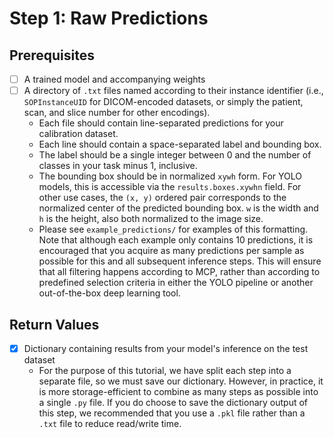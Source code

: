  # Step 1: Raw Predictions


## Prerequisites
- [ ] A trained model and accompanying weights
- [ ] A directory of ```.txt``` files named according to their instance identifier (i.e., ```SOPInstanceUID``` for DICOM-encoded datasets, or simply the patient, scan, and slice number for other encodings). 
    - Each file should contain line-separated predictions for your calibration dataset.
    - Each line should contain a space-separated label and bounding box. 
    - The label should be a single integer between 0 and the number of classes in your task minus 1, inclusive. 
    - The bounding box should be in normalized ```xywh``` form. For YOLO models, this is accessible via the ```results.boxes.xywhn``` field. For other use cases, the ```(x, y)``` ordered pair corresponds to the normalized center of the predicted bounding box. ```w``` is the width and ```h``` is the height, also both normalized to the image size. 
    - Please see ```example_predictions/``` for examples of this formatting. Note that although each example only contains 10 predictions, it is encouraged that you acquire as many predictions per sample as possible for this and all subsequent inference steps. This will ensure that all filtering happens according to MCP, rather than according to predefined selection criteria in either the YOLO pipeline or another out-of-the-box deep learning tool. 
## Return Values
- [x] Dictionary containing results from your model's inference on the test dataset
    - For the purpose of this tutorial, we have split each step into a separate file, so we must save our dictionary. However, in practice, it is more storage-efficient to combine as many steps as possible into a single ```.py``` file. If you do choose to save the dictionary output of this step, we recommended that you use a ```.pkl``` file rather than a ```.txt``` file to reduce read/write time.
